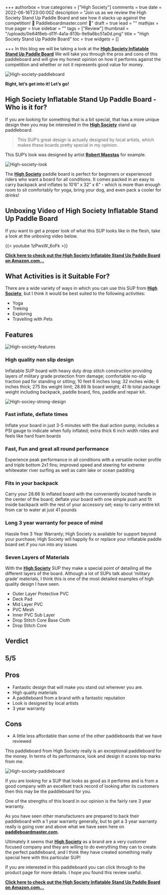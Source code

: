 +++
authorbox = true
categories = ["High Society"]
comments = true
date = 2022-06-16T23:00:00Z
description = "Join us as we review the High Society Stand Up Paddle Board and see how it stacks up against the competition! 🛶 Paddleboardmaster.com! 🛶"
draft = true
lead = ""
mathjax = true
pager = true
sidebar = ""
tags = ["Review"]
thumbnail = "/uploads/0e64f8eb-d11f-4a1a-813b-9e9a6bc51a0d.png"
title = "High Society Stand Up Paddle Board"
toc = true
widgets = []

+++
In this blog we will be taking a look at the [**High Society Inflatable Stand Up Paddle Board**](https://www.amazon.com/dp/B07PJB9768?&linkCode=ll1&tag=paddleboardmaster-20&linkId=a3c6b497fad2a191431df77395df4224&language=en_US&ref_=as_li_ss_tl)  We will take you through the pros and cons of this paddleboard and will give my honest opinion on how it performs against the competition and whether or not it represents good value for money.

![High-society-paddleboard](/uploads/e122ce9b-ce98-4f43-a7ba-16166dd395c0.jpeg "High-society-paddleboard")

**Right, let’s get into it! Let’s go!**

## High Society Inflatable Stand Up Paddle Board - Who is it for?

If you are looking for something that is a bit special, that has a more unique design then you may be interested in the [**High Society**](/categories/high-society/) stand up paddleboard.

> This SUP’s great design is actually designed by local artists, which makes these boards pretty special in my opinion.

This SUP’s look was designed by artist [**Robert Maestas**](https://www.robertmaestas.com/) for example.

![High-society-look](/uploads/1e80ae76-1f93-4338-b6fa-b6934ee8adf9.png "High-society-look")

The [**High Society**](/categories/high-society/) paddle board is perfect for beginners or experienced riders who want a board for all conditions. It comes packed in an easy to carry backpack and inflates to 10’6” x 32” x 6” - which is more than enough room to sit comfortably for yoga, bring your dog, and even pack a cooler for drinks!

## Unboxing Video of High Society Inflatable Stand Up Paddle Board

If you want to get a proper look of what this SUP looks like in the flesh, take a look at the unboxing video below.

{{< youtube 1zPwsW_6oFk >}}

[**Click here to check out the High Society Inflatable Stand Up Paddle Board on Amazon.com...**](https://www.amazon.com/dp/B07PJB9768?&linkCode=ll1&tag=paddleboardmaster-20&linkId=a3c6b497fad2a191431df77395df4224&language=en_US&ref_=as_li_ss_tl)

## What Activities is it Suitable For?

There are a wide variety of ways in which you can use this SUP from [**High Society**](/categories/high-society/), but I think it would be best suited to the following activities:

* Yoga
* Treking
* Exploring
* Travelling with Pets

## Features

![High-society-features](/uploads/872c928f-43d8-4a6f-8bc3-9725463566b4.jpeg "High-society-features")

### High quality non slip design

Inflatable SUP board with heavy duty drop stitch construction providing layers of military grade protection from damage; comfortable no-slip traction pad for standing or sitting; 10 feet 6 inches long; 32 inches wide; 6 inches thick; 275 lbs weight limit; 28.66 lb board weight; 41 lb total package weight including backpack, paddle board, fins, paddle and repair kit.

![High-sociey-strong-design](/uploads/b07382e7-98c6-4857-9e84-a84511746fa1.png "High-sociey-strong-design")

### Fast inflate, deflate times

Inflate your board in just 3-5 minutes with the dual action pump; includes a PSI gauge to indicate when fully inflated; extra thick 6 inch width rides and feels like hard foam boards

### Fast, Fun and great all round performance

Experience peak performance in all conditions with a versatile rocker profile and triple bottom 2x1 fins; improved speed and steering for extreme whitewater river surfing as well as calm lake or ocean paddling

### Fits in your backpack

Carry your 28.66 lb inflated board with the conveniently located handle in the center of the board; deflate your board with one simple push and fit inside backpack with the rest of your accessory set; easy to carry entire kit from car to water at just 41 pounds

### Long 3 year warranty for peace of mind

Hassle free 3 Year Warranty; High Society is available for support beyond your purchase; High Society will happily fix or replace your inflatable paddle board set if you run into any issues

### Seven Layers of Materials

With the [**High Society**](/categories/high-society/) SUP they make a special point of detailing all the different layers of the board.  Although a lot of SUPs talk about ‘military grade’ materials, I think this is one of the most detailed examples of high quality design I have seen.

* Outer Layer Protective PVC
* Deck Pad
* Mid Layer PVC
* PVC Mesh
* Inner PVC Sub Layer
* Drop Stitch Core Base Cloth
* Drop Stitch Core

## Verdict

## 5/5

## Pros

* Fantastic design that will make you stand out wherever you are.
* High quality materials 
* A paddleboard from a brand with a fantastic reputation
* Look is designed by local artists
* 3 year warranty

## Cons

* A little less affordable than some of the other paddleboards that we have reviewed

This paddleboard from High Society really is an exceptional paddleboard for the money.  In terms of its performance, look and design it scores top marks from me.

![High-society-paddleboard](/uploads/83097597-786c-470e-aa4d-3a9da956cff0.jpeg "High-society-paddleboard")

If you are looking for a SUP that looks as good as it performs and is from a good company with an excellent track record of looking after its customers then this may be the paddleboard for you.

One of the strengths of this board in our opinion is the fairly rare 3 year warranty.  

As you have seen other manufacturers are prepared to back their paddleboard with a 1 year warranty generally, but to get a 3 year warranty really is going over and above what we have seen here on [**paddleboardmaster.com**](/)**.**

Ultimately it seems that [**High Society**](/categories/high-society/) as a brand are a very customer focused company and they are willing to do everything they can to create the perfect paddleboard, and I think they have created something really special here with this particular SUP!  

If you are interested in this paddleboard you can click through to the product page for more details. I hope you found this review useful.

[**Click here to check out the High Society Inflatable Stand Up Paddle Board on Amazon.com...**](https://www.amazon.com/dp/B07PJB9768?&linkCode=ll1&tag=paddleboardmaster-20&linkId=a3c6b497fad2a191431df77395df4224&language=en_US&ref_=as_li_ss_tl)